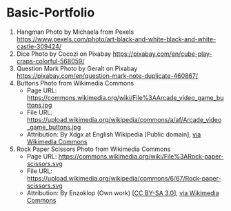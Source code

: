 # Basic-Portfolio

1. Hangman Photo by Michaela from Pexels https://www.pexels.com/photo/art-black-and-white-black-and-white-castle-309424/
2. Dice Photo by Cocozi on Pixabay https://pixabay.com/en/cube-play-craps-colorful-568059/
3. Question Mark Photo by Geralt on Pixabay https://pixabay.com/en/question-mark-note-duplicate-460867/
4. Buttons Photo from Wikimedia Commons
   * Page URL: https://commons.wikimedia.org/wiki/File%3AArcade_video_game_buttons.jpg
   * File URL: https://upload.wikimedia.org/wikipedia/commons/a/af/Arcade_video_game_buttons.jpg
   * Attribution: By Xdgx at English Wikipedia [Public domain], <a href="https://commons.wikimedia.org/wiki/File%3AArcade_video_game_buttons.jpg">via Wikimedia Commons</a>
5. Rock Paper Scissors Photo from Wikimedia Commons
    * Page URL: https://commons.wikimedia.org/wiki/File%3ARock-paper-scissors.svg
    * File URL: https://upload.wikimedia.org/wikipedia/commons/6/67/Rock-paper-scissors.svg
    * Attribution: By Enzoklop (Own work) [<a href="https://creativecommons.org/licenses/by-sa/3.0">CC BY-SA 3.0</a>], <a href="https://commons.wikimedia.org/wiki/File%3ARock-paper-scissors.svg">via Wikimedia Commons</a>

